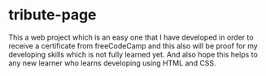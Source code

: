 # tribute-page
This a web project which is an easy one that I have developed in order to receive a certificate from freeCodeCamp and this also will be proof for my developing skills which is not fully learned yet. And also hope this helps to any new learner who learns developing using HTML and CSS.
